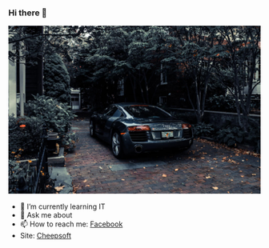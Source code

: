 ### Hi there 👋
<img src="audi.jpg" />

- 🌱 I’m currently learning IT
- 💬 Ask me about
- 📫 How to reach me: <a href="https://www.facebook.com/fvtien/">Facebook</a>
- Site: <a href="https://cheepsoft.com/">Cheepsoft</a>

<!--
**fvtien/fvtien** is a ✨ _special_ ✨ repository because its `README.md` (this file) appears on your GitHub profile.

Here are some ideas to get you started:

- 🔭 I’m currently working on ...
- 🌱 I’m currently learning ...
- 👯 I’m looking to collaborate on ...
- 🤔 I’m looking for help with ...
- 💬 Ask me about ...
- 📫 How to reach me: ...
- 😄 Pronouns: ...
- ⚡ Fun fact: ...
-->
